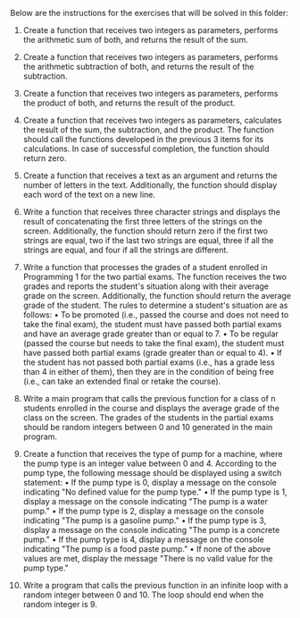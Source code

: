 Below are the instructions for the exercises that will be solved in this folder:

1. Create a function that receives two integers as parameters, performs the arithmetic sum of both, and returns the result of the sum.

2. Create a function that receives two integers as parameters, performs the arithmetic subtraction of both, and returns the result of the subtraction.

3. Create a function that receives two integers as parameters, performs the product of both, and returns the result of the product.

4. Create a function that receives two integers as parameters, calculates the result of the sum, the subtraction, and the product. The function should call the functions developed in the previous 3 items for its calculations. In case of successful completion, the function should return zero.


5. Create a function that receives a text as an argument and returns the number of letters in the text. Additionally, the function should display each word of the text on a new line.

6. Write a function that receives three character strings and displays the result of concatenating the first three letters of the strings on the screen. Additionally, the function should return zero if the first two strings are equal, two if the last two strings are equal, three if all the strings are equal, and four if all the strings are different.

7. Write a function that processes the grades of a student enrolled in Programming 1 for the two partial exams. The function receives the two grades and reports the student's situation along with their average grade on the screen. Additionally, the function should return the average grade of the student. The rules to determine a student's situation are as follows:
   • To be promoted (i.e., passed the course and does not need to take the final exam), the student must have passed both partial exams and have an average grade greater than or equal to 7.
   • To be regular (passed the course but needs to take the final exam), the student must have passed both partial exams (grade greater than or equal to 4).
   • If the student has not passed both partial exams (i.e., has a grade less than 4 in either of them), then they are in the condition of being free (i.e., can take an extended final or retake the course).

8. Write a main program that calls the previous function for a class of n students enrolled in the course and displays the average grade of the class on the screen. The grades of the students in the partial exams should be random integers between 0 and 10 generated in the main program.

9. Create a function that receives the type of pump for a machine, where the pump type is an integer value between 0 and 4. According to the pump type, the following message should be displayed using a switch statement:
   • If the pump type is 0, display a message on the console indicating "No defined value for the pump type."
   • If the pump type is 1, display a message on the console indicating "The pump is a water pump."
   • If the pump type is 2, display a message on the console indicating "The pump is a gasoline pump."
   • If the pump type is 3, display a message on the console indicating "The pump is a concrete pump."
   • If the pump type is 4, display a message on the console indicating "The pump is a food paste pump."
   • If none of the above values are met, display the message "There is no valid value for the pump type."

10. Write a program that calls the previous function in an infinite loop with a random integer between 0 and 10. The loop should end when the random integer is 9.